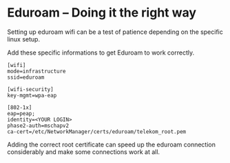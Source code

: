 # Eduroam – Doing it the right way

Setting up eduroam wifi can be a test of patience depending on the specific linux setup.

Add these specific informations to get Eduroam to work correctly.
```
[wifi]
mode=infrastructure
ssid=eduroam

[wifi-security]
key-mgmt=wpa-eap

[802-1x]
eap=peap;
identity=<YOUR LOGIN>
phase2-auth=mschapv2
ca-cert=/etc/NetworkManager/certs/eduroam/telekom_root.pem
```

Adding the correct root certificate can speed up the eduroam connection considerably and make some connections work at all.
